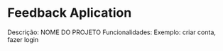 # Feedback Aplication
Descrição: NOME DO PROJETO
Funcionalidades: Exemplo: criar conta, fazer login

